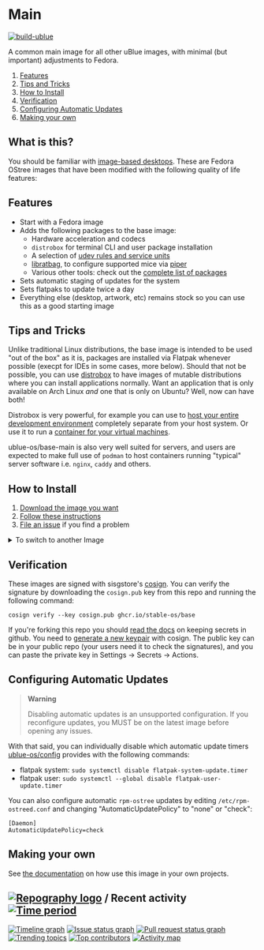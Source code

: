 # Main

[![build-ublue](https://github.com/stable-os/variants/actions/workflows/build.yml/badge.svg)](https://github.com/stable-os/variants/actions/workflows/build.yml)

A common main image for all other uBlue images, with minimal (but important) adjustments to Fedora.

1. [Features](#Features)
1. [Tips and Tricks](#Tips-and-Tricks)
1. [How to Install](#How-to-Install)
1. [Verification](#Verification)
1. [Configuring Automatic Updates](#Configuring-Automatic-Updates)
1. [Making your own](#Making-your-own)

## What is this?

You should be familiar with [image-based desktops](https://silverblue.fedoraproject.org/about). These are Fedora OStree images that have been modified with the following quality of life features:

## Features

- Start with a Fedora image
- Adds the following packages to the base image:
  - Hardware acceleration and codecs
  - `distrobox` for terminal CLI and user package installation
  - A selection of [udev rules and service units](https://github.com/ublue-os/config)
  - [libratbag](https://github.com/libratbag/libratbag), to configure supported mice via [piper](https://github.com/libratbag/piper)
  - Various other tools: check out the [complete list of packages](https://github.com/ublue-os/main/blob/main/packages.json)
- Sets automatic staging of updates for the system
- Sets flatpaks to update twice a day
- Everything else (desktop, artwork, etc) remains stock so you can use this as a good starting image

## Tips and Tricks

Unlike traditional Linux distributions, the base image is intended to be used "out of the box" as it is, packages are installed via Flatpak whenever possible (execpt for IDEs in some cases, more below).
Should that not be possible, you can use [distrobox](https://github.com/89luca89/distrobox) to have images of mutable distributions where you can install applications normally.
Want an application that is only available on Arch Linux *and* one that is only on Ubuntu? Well, now can have both!

Distrobox is very powerful, for example you can use to [host your entire development environment](https://github.com/89luca89/distrobox/blob/main/docs/posts/integrate_vscode_distrobox.md) completely separate from your host system. Or use it to run a [container for your virtual machines](https://github.com/89luca89/distrobox/blob/main/docs/posts/run_libvirt_in_distrobox.md).

ublue-os/base-main is also very well suited for servers, and users are expected to make full use of `podman` to host containers running "typical" server software i.e. `nginx`, `caddy` and others. 

## How to Install

1. [Download the image you want](https://github.com/ublue-os/main/releases)
1. [Follow these instructions](https://ublue.it/installation)
1. [File an issue](https://github.com/ublue-os/main/issues) if you find a problem

<details>
<summary>To switch to another Image</summary>

To rebase an existing Silverblue/Kinoite machine to the latest release (37): 

1. Download and install [Fedora Silverblue](https://silverblue.fedoraproject.org/download)
1. After you reboot you should [pin the working deployment](https://docs.fedoraproject.org/en-US/fedora-silverblue/faq/#_about_using_silverblue) so you can safely rollback
1. If you are coming from an existing system it is recommended to not have any layered packages before proceeding. See the [Fedora documentation](https://docs.fedoraproject.org/en-US/fedora-silverblue/) for more information.
1. Open a terminal and use one of the following commands to rebase the OS:

**Silverblue (GNOME):**

    sudo rpm-ostree rebase ostree-unverified-registry:ghcr.io/stable-os/silverblue-main:37

**Kinoite (KDE)**

    sudo rpm-ostree rebase ostree-unverified-registry:ghcr.io/stable-os/kinoite-main:37
    
**LXQt**

    sudo rpm-ostree rebase ostree-unverified-registry:ghcr.io/stable-os/lxqt-main:37
    
**MATE**

    sudo rpm-ostree rebase ostree-unverified-registry:ghcr.io/stable-os/mate-main:37
    
**Sericea (Sway)** 
Fedora 38-only, recommended only for advanced users

    sudo rpm-ostree rebase ostree-unverified-registry:ghcr.io/stable-os/sericea-main:38

**Vauxite (XFCE)**
    
    sudo rpm-ostree rebase ostree-unverified-registry:ghcr.io/stable-os/vauxite-main:37

**Base**

Which does not come with any desktops or window managers:

    sudo rpm-ostree rebase ostree-unverified-registry:ghcr.io/stable-os/base-main:37
    
</details>

## Verification

These images are signed with sisgstore's [cosign](https://docs.sigstore.dev/cosign/overview/). You can verify the signature by downloading the `cosign.pub` key from this repo and running the following command:

    cosign verify --key cosign.pub ghcr.io/stable-os/base

If you're forking this repo you should [read the docs](https://docs.github.com/en/actions/security-guides/encrypted-secrets) on keeping secrets in github. You need to [generate a new keypair](https://docs.sigstore.dev/cosign/overview/) with cosign. The public key can be in your public repo (your users need it to check the signatures), and you can paste the private key in Settings -> Secrets -> Actions.

## Configuring Automatic Updates

> **Warning**
> 
> Disabling automatic updates is an unsupported configuration. If you reconfigure updates, you MUST be on the latest image before opening any issues.

With that said, you can individually disable which automatic update timers [ublue-os/config](https://github.com/ublue-os/config) provides with the following commands:

* flatpak system: `sudo systemctl disable flatpak-system-update.timer`
* flatpak user: `sudo systemctl --global disable flatpak-user-update.timer`

You can also configure automatic `rpm-ostree` updates by editing `/etc/rpm-ostreed.conf` and changing "AutomaticUpdatePolicy" to "none" or "check":

```
[Daemon]
AutomaticUpdatePolicy=check
```

## Making your own

See [the documentation](https://ublue.it/making-your-own/) on how use this image in your own projects.

## [![Repography logo](https://images.repography.com/logo.svg)](https://repography.com) / Recent activity [![Time period](https://images.repography.com/36736094/stable-os/variants/recent-activity/xrA_PaNuNMQaiMXAgCjt1WHFLAbONeWxJABDiQSIMJI/sadhuTBbL8fbqM2jXKHWg-T1EsqHwZ2NlnlT6FB-e7Q_badge.svg)](https://repography.com)
[![Timeline graph](https://images.repography.com/36736094/stable-os/variants/recent-activity/xrA_PaNuNMQaiMXAgCjt1WHFLAbONeWxJABDiQSIMJI/sadhuTBbL8fbqM2jXKHWg-T1EsqHwZ2NlnlT6FB-e7Q_timeline.svg)](https://github.com/stable-os/variants/commits)
[![Issue status graph](https://images.repography.com/36736094/stable-os/variants/recent-activity/xrA_PaNuNMQaiMXAgCjt1WHFLAbONeWxJABDiQSIMJI/sadhuTBbL8fbqM2jXKHWg-T1EsqHwZ2NlnlT6FB-e7Q_issues.svg)](https://github.com/stable-os/variants/issues)
[![Pull request status graph](https://images.repography.com/36736094/stable-os/variants/recent-activity/xrA_PaNuNMQaiMXAgCjt1WHFLAbONeWxJABDiQSIMJI/sadhuTBbL8fbqM2jXKHWg-T1EsqHwZ2NlnlT6FB-e7Q_prs.svg)](https://github.com/stable-os/variants/pulls)
[![Trending topics](https://images.repography.com/36736094/stable-os/variants/recent-activity/xrA_PaNuNMQaiMXAgCjt1WHFLAbONeWxJABDiQSIMJI/sadhuTBbL8fbqM2jXKHWg-T1EsqHwZ2NlnlT6FB-e7Q_words.svg)](https://github.com/stable-os/variants/commits)
[![Top contributors](https://images.repography.com/36736094/stable-os/variants/recent-activity/xrA_PaNuNMQaiMXAgCjt1WHFLAbONeWxJABDiQSIMJI/sadhuTBbL8fbqM2jXKHWg-T1EsqHwZ2NlnlT6FB-e7Q_users.svg)](https://github.com/stable-os/variants/graphs/contributors)
[![Activity map](https://images.repography.com/36736094/stable-os/variants/recent-activity/xrA_PaNuNMQaiMXAgCjt1WHFLAbONeWxJABDiQSIMJI/sadhuTBbL8fbqM2jXKHWg-T1EsqHwZ2NlnlT6FB-e7Q_map.svg)](https://github.com/stable-os/variants/commits)
